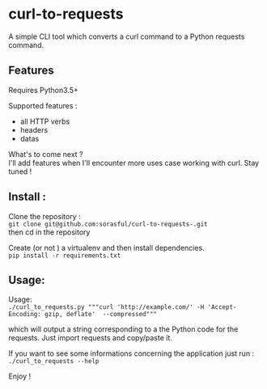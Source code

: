 # curl-to-requests
A simple CLI tool which converts a curl command to a Python requests command.

## Features 

Requires Python3.5+

Supported features :
- all HTTP verbs
- headers
- datas

What's to come next ?  
I'll add features when I'll encounter more uses case working with curl. 
Stay tuned !

## Install : 

Clone the repository :  
`git clone git@github.com:sorasful/curl-to-requests-.git`  
then cd in the repository

Create (or not ) a virtualenv and then install dependencies.  
`pip install -r requirements.txt`

## Usage:

Usage:  
`./curl_to_requests.py """curl 'http://example.com/' -H 'Accept-Encoding: gzip, deflate'  --compressed"""`

which will output a string corresponding to a the Python code for the requests. Just import requests and copy/paste it. 

If you want to see some informations concerning the application just run :  
`./curl_to_requests --help`


Enjoy !
